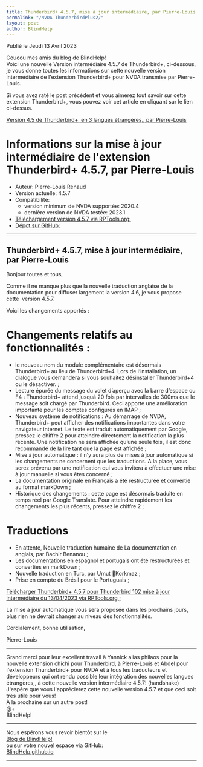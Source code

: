 ```yaml
---
title: Thunderbird+ 4.5.7, mise à jour intermédiaire, par Pierre-Louis
permalink: "/NVDA-ThunderbirdPlus2/"
layout: post
author: BlindHelp
---
```


<footer>Publié le Jeudi 13 Avril 2023</footer>

Coucou mes amis du blog de BlindHelp!    
Voici une nouvelle Version intermédiaire 4.5.7 de Thunderbird+, ci-dessous, je vous donne toutes les informations sur cette nouvelle version intermédiaire de l'extension Thunderbird+ pour NVDA transmise par Pierre-Louis.    

Si vous avez raté le post précédent et vous aimerez tout savoir sur cette extension Thunderbird+, vous pouvez voir cet article en cliquant sur le lien ci-dessus.    

[Version 4.5 de Thunderbird+, en 3 langues étrangères,, par Pierre-Louis](https://blindhelp.github.io/NVDA-ThunderbirdPlus/)

# Informations sur la mise à jour intermédiaire de l'extension Thunderbird+ 4.5.7, par Pierre-Louis #


* Auteur: Pierre-Louis Renaud
* Version actuelle: 4.5.7
* Compatibilité:
  * version minimum de NVDA supportée: 2020.4
  * dernière version de NVDA testée: 2023.1
* [Téléchargement version 4.5.7 via RPTools.org:](https://www.rptools.org/?p=9500)
* [Dépot sur GitHub:](https://github.com/RPTools-org/ThunderbirdPlus/)


---

## Thunderbird+ 4.5.7, mise à jour intermédiaire, par Pierre-Louis

Bonjour toutes et tous,    

Comme il ne manque plus que la nouvelle traduction anglaise de la documentation pour diffuser largement la version 4.6, je vous propose cette  version 4.5.7.    

Voici les changements apportés :    

# Changements relatifs au fonctionnalités :
* le nouveau nom du module complémentaire est désormais Thunderbird+ au lieu de Thunderbird+4. Lors de l’installation, un dialogue vous demandera si vous souhaitez désinstaller Thunderbird+4 ou le désactiver. ;
* Lecture épurée du message du volet d’aperçu avec la barre d’espace ou F4 : Thunderbird+ attend jusquà 20 fois par intervalles de 300ms que le message soit chargé par Thunderbird. Ceci apporte une amélioration importante pour les comptes configurés en IMAP ;
* Nouveau système de notifications : Au démarrage de NVDA, Thunderbird+ peut afficher des notifications importantes dans votre navigateur internet. Le texte est traduit automatiquement par Google, pressez le chiffre 2 pour atteindre directement la notification la plus récente. Une notification ne sera affichée qu’une seule fois, il est donc recommandé de la lire tant que la page est affichée ;
* Mise à jour automatique : il n’y aura plus de mises à jour automatique si les changements ne concernent que les traductions. A la place, vous serez prévenu par une notification qui vous invitera à effectuer une mise à jour manuelle si vous êtes concerné ;
* La documentation originale en Français a été restructurée et convertie au format markDown ;
* Historique des changements : cette page est désormais traduite en temps réel par Google Translate. Pour atteindre rapidement les changements les plus récents, pressez le chiffre 2 ;

# Traductions
* En attente, Nouvelle traduction humaine de La documentation en anglais, par Bachir Benanou ;
* Les documentations en espagnol et portugais ont été restructurées et converties en markDown ;
* Nouvelle traduction en Turc, par Umut Korkmaz ;
* Prise en compte du Brésil pour le Portuguais ;


[Télécharger Thunderbird+ 4.5.7 pour Thunderbird 102 mise à jour intermédiaire du 13/04/2023 via RPTools.org ;](https://www.rptools.org/?p=9500)


La mise à jour automatique vous sera proposée dans les prochains jours, plus rien ne devrait changer au niveau des fonctionnalités.    

Cordialement, bonne utilisation,    

Pierre-Louis    

---

Grand merci pour leur excellent travail à Yannick alias philaos pour la nouvelle extension chichi pour Thunderbird, à Pierre-Louis et Abdel pour l'extension Thunderbird+ pour NVDA et à tous les traducteurs et développeurs qui ont rendu possible leur intégration des nouvelles langues étrangères,, à cette nouvelle version intermédiaire 4.5.7! (handshake)    
J'espère que vous l'apprécierez cette nouvelle version 4.5.7 et que ceci  soit très utile pour vous!    
À la prochaine sur un autre post!     
@+    
BlindHelp!    

---

Nous espérons vous revoir bientôt sur le      
[Blog de BlindHelp!](http://blindhelp.blogspot.fr/)                    
ou sur  votre nouvel espace via GitHub:                     
[BlindHelp.github.io](https://blindhelp.github.io)                    

---
